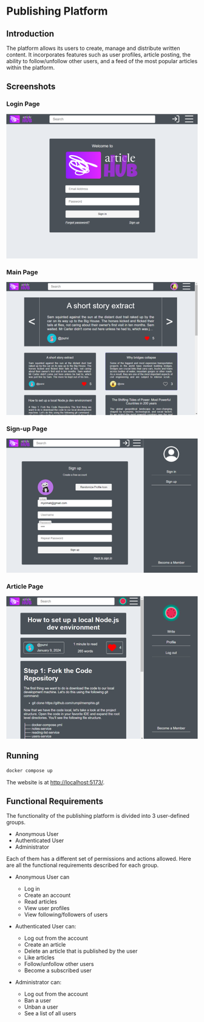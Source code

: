 # Publishing Platform

## Introduction

The platform allows its users to create, manage and distribute written content. It incorporates features such as user profiles, article posting, the ability to follow/unfollow other users, and a feed of the most popular articles within the platform.

## Screenshots

### Login Page

![login page](./frontend/screenshots/loginPage.png)

### Main Page

![main page](./frontend/screenshots/mainPage.png)

### Sign-up Page

![sign-up page](./frontend/screenshots/signupPage.png)

### Article Page

![article page](./frontend/screenshots/articlePage.png)

## Running

```bash
docker compose up
```

The website is at <http://localhost:5173/>.

## Functional Requirements

The functionality of the publishing platform is divided into 3 user-defined groups.

- Anonymous User
- Authenticated User
- Administrator

Each of them has a different set of permissions and actions allowed.
Here are all the functional requirements described for each group.

- Anonymous User can
  - Log in
  - Create an account
  - Read articles
  - View user profiles
  - View following/followers of users

- Authenticated User can:
  - Log out from the account
  - Create an article
  - Delete an article that is published by the user
  - Like articles
  - Follow/unfollow other users
  - Become a subscribed user

- Administrator can:
  - Log out from the account
  - Ban a user
  - Unban a user
  - See a list of all users
